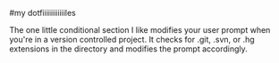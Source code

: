 #my dotfiiiiiiiiiiiiles

The one little conditional section I like modifies your user prompt when you're in a version controlled project. It checks for .git, .svn, or .hg extensions in the directory and modifies the prompt accordingly.
